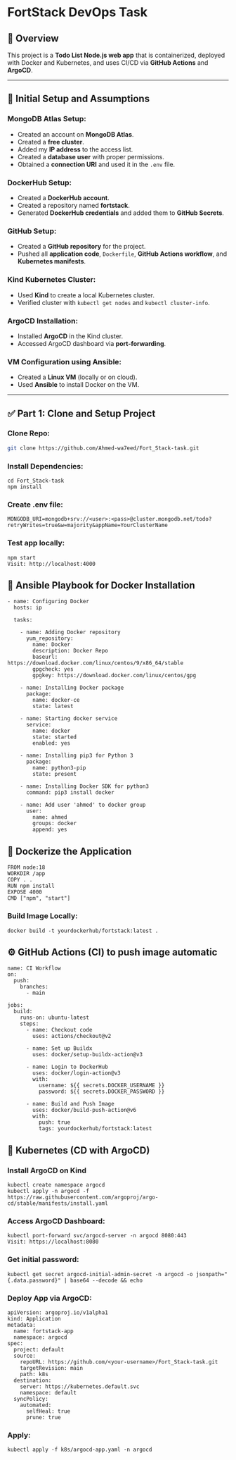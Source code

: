 # FortStack DevOps Task

## 🚀 Overview
This project is a **Todo List Node.js web app** that is containerized, deployed with Docker and Kubernetes, and uses CI/CD via **GitHub Actions** and **ArgoCD**.

---

## 📄 Initial Setup and Assumptions

### MongoDB Atlas Setup:
- Created an account on **MongoDB Atlas**.
- Created a **free cluster**.
- Added my **IP address** to the access list.
- Created a **database user** with proper permissions.
- Obtained a **connection URI** and used it in the `.env` file.

### DockerHub Setup:
- Created a **DockerHub account**.
- Created a repository named **fortstack**.
- Generated **DockerHub credentials** and added them to **GitHub Secrets**.

### GitHub Setup:
- Created a **GitHub repository** for the project.
- Pushed all **application code**, `Dockerfile`, **GitHub Actions workflow**, and **Kubernetes manifests**.

### Kind Kubernetes Cluster:
- Used **Kind** to create a local Kubernetes cluster.
- Verified cluster with `kubectl get nodes` and `kubectl cluster-info`.

### ArgoCD Installation:
- Installed **ArgoCD** in the Kind cluster.
- Accessed ArgoCD dashboard via **port-forwarding**.

### VM Configuration using Ansible:
- Created a **Linux VM** (locally or on cloud).
- Used **Ansible** to install Docker on the VM.

---

## ✅ Part 1: Clone and Setup Project

### Clone Repo:
```bash
git clone https://github.com/Ahmed-wa7eed/Fort_Stack-task.git

```
### Install Dependencies:
```
cd Fort_Stack-task
npm install
```
### Create .env file:
```
MONGODB_URI=mongodb+srv://<user>:<pass>@cluster.mongodb.net/todo?retryWrites=true&w=majority&appName=YourClusterName
```
### Test app locally:
```
npm start
Visit: http://localhost:4000
```
## 🧰 Ansible Playbook for Docker Installation
```
- name: Configuring Docker
  hosts: ip

  tasks:

    - name: Adding Docker repository
      yum_repository:
        name: Docker
        description: Docker Repo
        baseurl: https://download.docker.com/linux/centos/9/x86_64/stable
        gpgcheck: yes
        gpgkey: https://download.docker.com/linux/centos/gpg

    - name: Installing Docker package
      package:
        name: docker-ce
        state: latest

    - name: Starting docker service
      service:
        name: docker
        state: started
        enabled: yes

    - name: Installing pip3 for Python 3
      package:
        name: python3-pip
        state: present

    - name: Installing Docker SDK for python3
      command: pip3 install docker

    - name: Add user 'ahmed' to docker group
      user:
        name: ahmed
        groups: docker
        append: yes
```
## 🐳 Dockerize the Application
```
FROM node:18
WORKDIR /app
COPY . .
RUN npm install
EXPOSE 4000
CMD ["npm", "start"]
```
### Build Image Locally:
```
docker build -t yourdockerhub/fortstack:latest .
```
## ⚙️ GitHub Actions (CI) to push image automatic
```
name: CI Workflow
on:
  push:
    branches:
      - main

jobs:
  build:
    runs-on: ubuntu-latest
    steps:
      - name: Checkout code
        uses: actions/checkout@v2

      - name: Set up Buildx
        uses: docker/setup-buildx-action@v3

      - name: Login to DockerHub
        uses: docker/login-action@v3
        with:
          username: ${{ secrets.DOCKER_USERNAME }}
          password: ${{ secrets.DOCKER_PASSWORD }}

      - name: Build and Push Image
        uses: docker/build-push-action@v6
        with:
          push: true
          tags: yourdockerhub/fortstack:latest
```
## 🚀 Kubernetes (CD with ArgoCD)
### Install ArgoCD on Kind
```
kubectl create namespace argocd
kubectl apply -n argocd -f https://raw.githubusercontent.com/argoproj/argo-cd/stable/manifests/install.yaml
```
### Access ArgoCD Dashboard:
```
kubectl port-forward svc/argocd-server -n argocd 8080:443
Visit: https://localhost:8080
```
### Get initial password:
```
kubectl get secret argocd-initial-admin-secret -n argocd -o jsonpath="{.data.password}" | base64 --decode && echo
```
### Deploy App via ArgoCD:
```
apiVersion: argoproj.io/v1alpha1
kind: Application
metadata:
  name: fortstack-app
  namespace: argocd
spec:
  project: default
  source:
    repoURL: https://github.com/<your-username>/Fort_Stack-task.git
    targetRevision: main
    path: k8s
  destination:
    server: https://kubernetes.default.svc
    namespace: default
  syncPolicy:
    automated:
      selfHeal: true
      prune: true
```
###  Apply: 
```
kubectl apply -f k8s/argocd-app.yaml -n argocd
```





